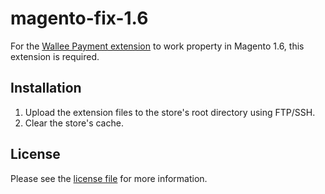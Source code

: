 # magento-fix-1.6
For the [Wallee Payment extension](https://github.com/wallee-payment/magento) to work property in Magento 1.6, this extension is required.

## Installation

1. Upload the extension files to the store's root directory using FTP/SSH.
2. Clear the store's cache.

## License

Please see the [license file](https://github.com/wallee-payment/wallee-fix-1.6/blob/master/LICENSE) for more information.
